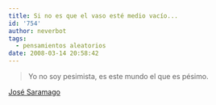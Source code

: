 ```yaml
---
title: Si no es que el vaso esté medio vacío...
id: '754'
author: neverbot
tags:
  - pensamientos aleatorios
date: 2008-03-14 20:58:42
---
```


> Yo no soy pesimista, es este mundo el que es pésimo.

[José Saramago](http://en.wikipedia.org/wiki/Jos%C3%A9_Saramago)
